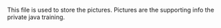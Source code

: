 This file is used to store the pictures.
Pictures are the supporting info the private java training.